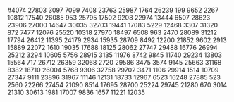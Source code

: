 #4074
27803
3097
7099
7408
23763
25987
1764
26239
199
9652
2267
10812
17540
26085
953
25795
17502
9208
22974
13444
6507
28623
23906
27000
14647
30035
32703
19441
17083
5229
12468
3307
31320
872
7477
12076
25520
10318
27970
18497
6508
963
2470
28089
31212
17794
26412
11395
24179
2934
15935
28709
8492
12200
21852
9602
2913
15889
22072
1610
19035
17688
18125
28062
27747
29488
16776
26994
25212
3294
10605
5756
28915
3135
11976
8742
9845
11740
29234
13803
15564
717
26712
26359
32068
2720
29586
3475
3574
9145
25663
31168
8382
18710
26004
5768
9306
32758
29702
3471
1106
29914
1514
10709
27347
9111
23896
31967
11146
12131
18733
12967
6523
16248
27885
523
2560
22266
27454
21090
8514
17695
28700
25224
29745
21280
670
3014
21310
30613
1981
17007
9836
1657
11221
12035
